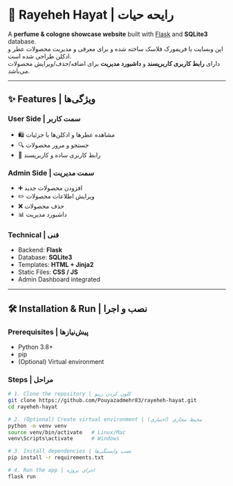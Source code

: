 # 🌸 Rayeheh Hayat | رایحه حیات

A **perfume & cologne showcase website** built with [Flask](https://flask.palletsprojects.com/) and **SQLite3** database.  
این وبسایت با فریمورک فلاسک ساخته شده و برای معرفی و مدیریت محصولات عطر و ادکلن طراحی شده است.  
دارای **رابط کاربری کاربرپسند** و **داشبورد مدیریت** برای اضافه/حذف/ویرایش محصولات می‌باشد.  

---

## ✨ Features | ویژگی‌ها

### User Side | سمت کاربر
- 🛍️ مشاهده عطرها و ادکلن‌ها با جزئیات
- 🔍 جستجو و مرور محصولات
- 🎨 رابط کاربری ساده و کاربرپسند

### Admin Side | سمت مدیریت
- ➕ افزودن محصولات جدید
- ✏️ ویرایش اطلاعات محصولات
- ❌ حذف محصولات
- 📊 داشبورد مدیریت

### Technical | فنی
- Backend: **Flask**
- Database: **SQLite3**
- Templates: **HTML + Jinja2**
- Static Files: **CSS / JS**
- Admin Dashboard integrated

---

## 🛠 Installation & Run | نصب و اجرا

### Prerequisites | پیش‌نیازها
- Python 3.8+
- pip
- (Optional) Virtual environment

### Steps | مراحل
```bash
# 1. Clone the repository | کلون کردن ریپو
git clone https://github.com/Pouyazadmehr83/rayeheh-hayat.git
cd rayeheh-hayat

# 2. (Optional) Create virtual environment | محیط مجازی (اختیاری)
python -m venv venv
source venv/bin/activate   # Linux/Mac
venv\Scripts\activate      # Windows

# 3. Install dependencies | نصب وابستگی‌ها
pip install -r requirements.txt

# 4. Run the app | اجرای پروژه
flask run
